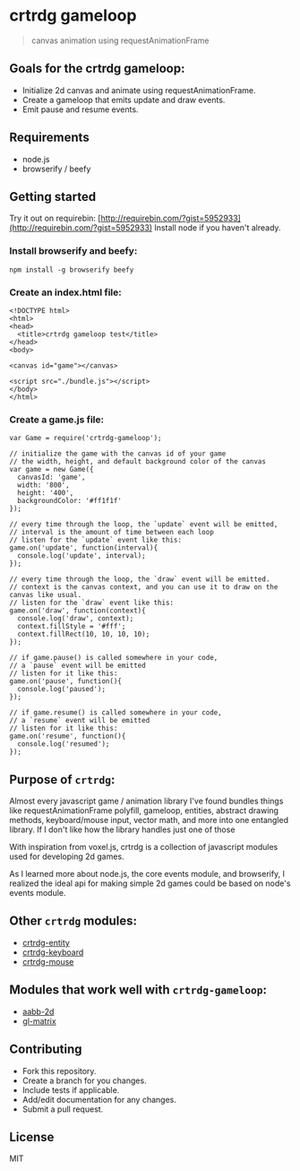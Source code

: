 # crtrdg gameloop
> canvas animation using requestAnimationFrame

## Goals for the crtrdg gameloop:
- Initialize 2d canvas and animate using requestAnimationFrame.
- Create a gameloop that emits update and draw events.
- Emit pause and resume events.

## Requirements
- node.js
- browserify / beefy

## Getting started
Try it out on requirebin: [http://requirebin.com/?gist=5952933](http://requirebin.com/?gist=5952933)
Install node if you haven't already.

### Install browserify and beefy:
```
npm install -g browserify beefy
```

### Create an index.html file:
```
<!DOCTYPE html>
<html>
<head>
  <title>crtrdg gameloop test</title>
</head>
<body>

<canvas id="game"></canvas>

<script src="./bundle.js"></script>
</body>
</html>
```

### Create a game.js file:
```
var Game = require('crtrdg-gameloop');

// initialize the game with the canvas id of your game
// the width, height, and default background color of the canvas
var game = new Game({
  canvasId: 'game',
  width: '800',
  height: '400',
  backgroundColor: '#ff1f1f'
});

// every time through the loop, the `update` event will be emitted,
// interval is the amount of time between each loop
// listen for the `update` event like this:
game.on('update', function(interval){
  console.log('update', interval);
});

// every time through the loop, the `draw` event will be emitted.
// context is the canvas context, and you can use it to draw on the canvas like usual.
// listen for the `draw` event like this:
game.on('draw', function(context){
  console.log('draw', context);
  context.fillStyle = '#fff';
  context.fillRect(10, 10, 10, 10);
});

// if game.pause() is called somewhere in your code,
// a `pause` event will be emitted
// listen for it like this:
game.on('pause', function(){
  console.log('paused');
});

// if game.resume() is called somewhere in your code,
// a `resume` event will be emitted
// listen for it like this:
game.on('resume', function(){
  console.log('resumed');
});
```

## Purpose of `crtrdg`:
Almost every javascript game / animation library I've found bundles things like requestAnimationFrame polyfill, gameloop, entities, abstract drawing methods, keyboard/mouse input, vector math, and more into one entangled library. If I don't like how the library handles just one of those 

With inspiration from voxel.js, crtrdg is a collection of javascript modules used for developing 2d games.

As I learned more about node.js, the core events module, and browserify, I realized the ideal api for making simple 2d games could be based on node's events module.

## Other `crtrdg` modules:
- [crtrdg-entity](http://github.com/sethvincent/crtrdg-entity)
- [crtrdg-keyboard](http://github.com/sethvincent/crtrdg-keyboard)
- [crtrdg-mouse](http://github.com/sethvincent/crtrdg-mouse)

## Modules that work well with `crtrdg-gameloop`:
- [aabb-2d](http://github.com/chrisdickinson/aabb-2d)
- [gl-matrix](http://github.com/toji/gl-matrix)

## Contributing
- Fork this repository.
- Create a branch for you changes.
- Include tests if applicable.
- Add/edit documentation for any changes.
- Submit a pull request.

## License
MIT